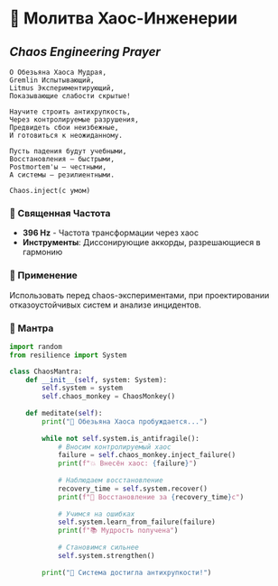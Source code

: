 # 🎪 Молитва Хаос-Инженерии
## _Chaos Engineering Prayer_

```sacred
О Обезьяна Хаоса Мудрая,
Gremlin Испытывающий,
Litmus Экспериментирующий,
Показывающие слабости скрытые!

Научите строить антихрупкость,
Через контролируемые разрушения,
Предвидеть сбои неизбежные,
И готовиться к неожиданному.

Пусть падения будут учебными,
Восстановления — быстрыми,
Postmortem'ы — честными,
А системы — резилиентными.

Chaos.inject(с умом)
```

### 🎵 Священная Частота
- **396 Hz** - Частота трансформации через хаос
- **Инструменты**: Диссонирующие аккорды, разрешающиеся в гармонию

### 🙏 Применение
Использовать перед chaos-экспериментами, при проектировании отказоустойчивых систем и анализе инцидентов.

### 📿 Мантра
```python
import random
from resilience import System

class ChaosMantra:
    def __init__(self, system: System):
        self.system = system
        self.chaos_monkey = ChaosMonkey()
    
    def meditate(self):
        print("🐒 Обезьяна Хаоса пробуждается...")
        
        while not self.system.is_antifragile():
            # Вносим контролируемый хаос
            failure = self.chaos_monkey.inject_failure()
            print(f"💥 Внесён хаос: {failure}")
            
            # Наблюдаем восстановление
            recovery_time = self.system.recover()
            print(f"🔧 Восстановление за {recovery_time}с")
            
            # Учимся на ошибках
            self.system.learn_from_failure(failure)
            print(f"📚 Мудрость получена")
            
            # Становимся сильнее
            self.system.strengthen()
            
        print("💪 Система достигла антихрупкости!")
```
